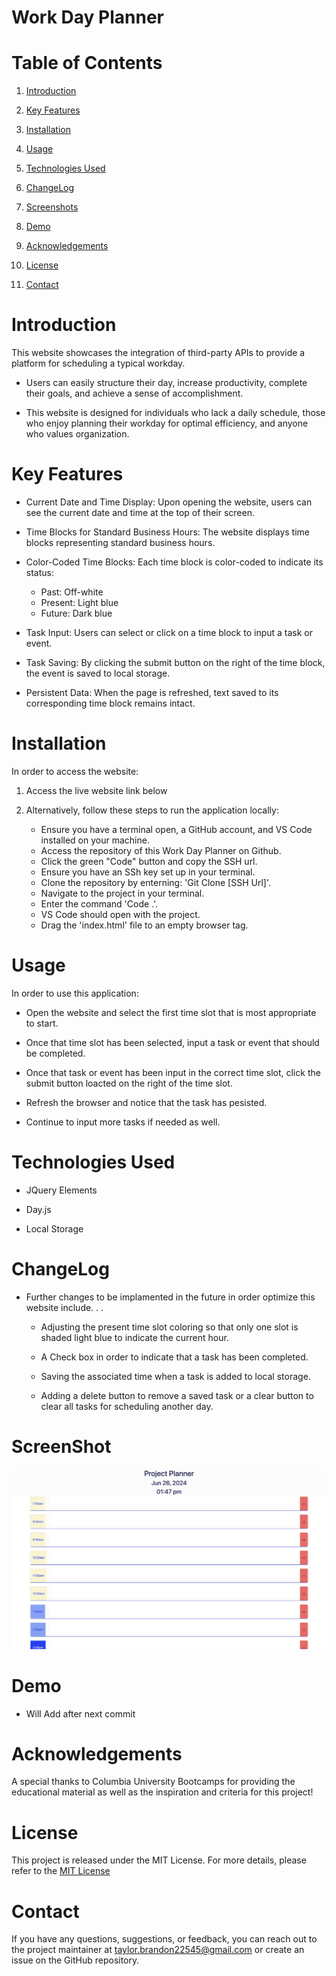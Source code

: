 # Work Day Planner

# Table of Contents

1. [Introduction](#introduction)

2. [Key Features](#key-Features)

3. [Installation](#Installation)

4. [Usage](#Usage)

5. [Technologies Used](#Technologies-Used)

6. [ChangeLog](#ChangeLog)

7. [Screenshots](#Screenshots)

8. [Demo](#Demo)

9. [Acknowledgements](#Acknowledgements)

10. [License](#License)

11. [Contact](#Contact)

# Introduction 

This website showcases the integration of third-party APIs to provide a platform for scheduling a typical workday.

- Users can easily structure their day, increase productivity, complete their goals, and achieve a sense of accomplishment.

- This website is designed for individuals who lack a daily schedule, those who enjoy planning their workday for optimal efficiency, and anyone who values organization.

# Key Features

- Current Date and Time Display: Upon opening the website, users can see the current date and time at the top of their screen.

- Time Blocks for Standard Business Hours: The website displays time blocks representing standard business hours.

- Color-Coded Time Blocks: Each time block is color-coded to indicate its status:
    * Past: Off-white
    * Present: Light blue
    * Future: Dark blue

- Task Input: Users can select or click on a time block to input a task or event.

- Task Saving: By clicking the submit button on the right of the time block, the event is saved to local storage.

- Persistent Data: When the page is refreshed, text saved to its corresponding time block remains intact.


# Installation
In order to access the website:

1. Access the live website link below

2. Alternatively, follow these steps to run the application locally:
    * Ensure you have a terminal open, a GitHub account, and VS Code installed on your machine.
    * Access the repository of this Work Day Planner on Github.
    * Click the green "Code" button and copy the SSH url.
    * Ensure you have an SSh key set up in your terminal.
    * Clone the repository by enterning: 'Git Clone [SSH Url]'.
    * Navigate to the project in your terminal.
    * Enter the command 'Code .'.
    * VS Code should open with the project.
    * Drag the 'index.html' file to an empty browser tag.


# Usage
In order to use this application: 

- Open the website and select the first time slot that is most appropriate to start.

- Once that time slot has been selected, input a task or event that should be completed.

- Once that task or event has been input in the correct time slot, click the submit button loacted on the right of the time slot.

- Refresh the browser and notice that the task has pesisted.

- Continue to input more tasks if needed as well.

# Technologies Used

- JQuery Elements

- Day.js

- Local Storage

# ChangeLog

- Further changes to be implamented in the future in order optimize this website include. . .

    * Adjusting the present time slot coloring so that only one slot is shaded light blue to indicate the current hour.

    * A Check box in order to indicate that a task has been completed.

    * Saving the associated time when a task is added to local storage.

    * Adding a delete button to remove a saved task or a clear button to clear all tasks for scheduling another day.

# ScreenShot
![Project Screenshot](./images/planner.png)

# Demo

- Will Add after next commit

# Acknowledgements

A special thanks to Columbia University Bootcamps for providing the educational material as well as the inspiration and criteria for this project!

# License
This project is released under the MIT License. For more details, please refer to the [MIT License](./LICENSE)

# Contact

If you have any questions, suggestions, or feedback, you can reach out to the project maintainer at [taylor.brandon22545@gmail.com](mailto:taylor.brandon22545@gmail.com) or create an issue on the GitHub repository.


